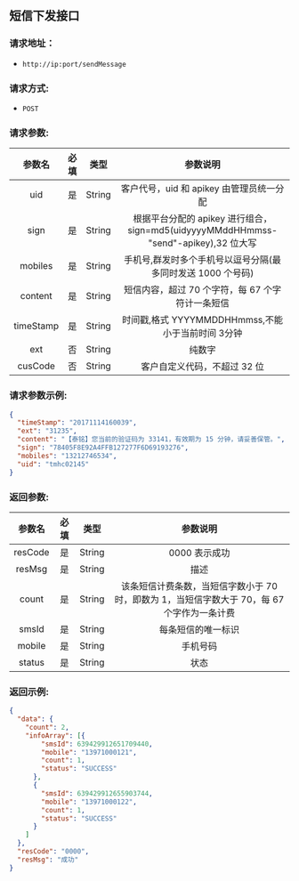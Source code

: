 ## 短信下发接口  
### 请求地址：

-     http://ip:port/sendMessage

### 请求方式:

-     POST

### 请求参数:
参数名|必填|类型|参数说明
:---:|:---:|:---:|:---:
uid |是|String| 客户代号，uid 和 apikey 由管理员统一分配
sign|是|String| 根据平台分配的 apikey 进行组合，sign=md5(uidyyyyMMddHHmmss-"send"-apikey),32 位大写
mobiles|是|String| 手机号,群发时多个手机号以逗号分隔(最多同时发送 1000 个号码)
content|是|String| 短信内容，超过 70 个字符，每 67 个字符计一条短信
timeStamp|是|String| 时间戳,格式 YYYYMMDDHHmmss,不能小于当前时间 3分钟
ext|否|String|纯数字
cusCode|否|String|客户自定义代码，不超过 32 位

### 请求参数示例:

```json
{
  "timeStamp": "20171114160039",
  "ext": "31235",
  "content": "【泰铭】您当前的验证码为 33141，有效期为 15 分钟，请妥善保管。",
  "sign": "78405F8E92A4FFB127277F6D69193276",
  "mobiles": "13212746534",
  "uid": "tmhc02145"
}
```

### 返回参数:
参数名|必填|类型|参数说明
:---:|:---:|:---:|:---:
resCode| 是| String| 0000 表示成功
resMsg| 是| String| 描述
count |是| String |该条短信计费条数，当短信字数小于 70 时，即数为 1，当短信字数大于 70，每 67 个字作为一条计费
smsId| 是| String| 每条短信的唯一标识
mobile| 是| String| 手机号码
status| 是| String| 状态

### 返回示例:

```json
{
  "data": {
    "count": 2,
    "infoArray": [{
        "smsId": 639429912651709440,
        "mobile": "13971000121",
        "count": 1,
        "status": "SUCCESS"
      },
      {
        "smsId": 639429912655903744,
        "mobile": "13971000122",
        "count": 1,
        "status": "SUCCESS"
      }
    ]
  },
  "resCode": "0000",
  "resMsg": "成功"
}
```